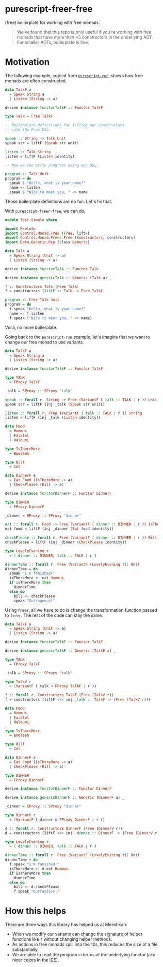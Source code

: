 # purescript-freer-free

(free) boilerplate for working with free monads.

> We've found that this repo is only useful if you're working with free monads that have more than ~5 constructors in the underlying ADT. For smaller ADTs, boilerplate is fine.

# Motivation

The following example, copied from [`purescript-run`](https://github.com/natefaubion/purescript-run), shows how free monads are often constructed.

```purescript
data TalkF a
  = Speak String a
  | Listen (String -> a)

derive instance functorTalkF :: Functor TalkF

type Talk = Free TalkF

-- Boilerplate definitions for lifting our constructors
-- into the Free DSL.

speak :: String -> Talk Unit
speak str = liftF (Speak str unit)

listen :: Talk String
listen = liftF (Listen identity)

-- Now we can write programs using our DSL.

program :: Talk Unit
program = do
  speak $ "Hello, what is your name?"
  name <- listen
  speak $ "Nice to meet you, " <> name
```

Those boilerplate definitions are no fun. Let's fix that.

With `purescript-freer-free`, we can do.

```purescript
module Test.Simple where

import Prelude
import Control.Monad.Free (Free, liftF)
import Control.Monad.Freer.Free (Constructors, constructors)
import Data.Generic.Rep (class Generic)

data Talk a
  = Speak String (Unit -> a)
  | Listen (String -> a)

derive instance functorTalk :: Functor Talk

derive instance genericTalk :: Generic (Talk a) _

f :: Constructors Talk (Free Talk)
f = constructors (liftF :: Talk ~> Free Talk)

program :: Free Talk Unit
program = do
  f.speak "Hello, what is your name?"
  name <- f.listen
  f.speak ("Nice to meet you, " <> name)
```

Voilà, no more boilerplate.

Going back to the `purescript-run` example, let's imagine that we want to change our free monad to use variants.

```purescript
data TalkF a
  = Speak String a
  | Listen (String -> a)

derive instance functorTalkF :: Functor TalkF

type TALK
  = FProxy TalkF

_talk = SProxy :: SProxy "talk"

speak :: forall r. String -> Free (VariantF ( talk :: TALK | r )) Unit
speak str = liftF (inj _talk (Speak str unit))

listen :: forall r. Free (VariantF ( talk :: TALK | r )) String
listen = liftF (inj _talk (Listen identity))

data Food
  = Hummus
  | Falafel
  | Haloumi

type IsThereMore
  = Boolean

type Bill
  = Int

data DinnerF a
  = Eat Food (IsThereMore -> a)
  | CheckPlease (Bill -> a)

derive instance functorDinnerF :: Functor DinnerF

type DINNER
  = FProxy DinnerF

_dinner = SProxy :: SProxy "dinner"

eat :: forall r. Food -> Free (VariantF ( dinner :: DINNER | r )) IsThereMore
eat food = liftF (inj _dinner (Eat food identity))

checkPlease :: forall r. Free (VariantF ( dinner :: DINNER | r )) Bill
checkPlease = liftF (inj _dinner (CheckPlease identity))

type LovelyEvening r
  = ( dinner :: DINNER, talk :: TALK | r )

dinnerTime :: forall r. Free (VariantF (LovelyEvening r)) Unit
dinnerTime = do
  speak "I'm famished!"
  isThereMore <- eat Hummus
  if isThereMore then
    dinnerTime
  else do
    bill <- checkPlease
    speak "Outrageous!"
```

Using `freer`, all we have to do is change the transformation function passed to `freer`. The rest of the code can stay the same.

```purescript
data TalkF a
  = Speak String (Unit -> a)
  | Listen (String -> a)

derive instance functorTalkF :: Functor TalkF

derive instance genericTalkF :: Generic (TalkF a) _

type TALK
  = FProxy TalkF

_talk = SProxy :: SProxy "talk"

type TalkV r
  = (VariantF ( talk ∷ FProxy TalkF | r ))

f :: forall r. Constructors TalkF (Free (TalkV r))
f = constructors (liftF <<< inj _talk :: TalkF ~> (Free (TalkV r)))

data Food
  = Hummus
  | Falafel
  | Haloumi

type IsThereMore
  = Boolean

type Bill
  = Int

data DinnerF a
  = Eat Food (IsThereMore -> a)
  | CheckPlease (Bill -> a)

type DINNER
  = FProxy DinnerF

derive instance functorDinnerF :: Functor DinnerF

derive instance genericDinnerF :: Generic (DinnerF a) _

_dinner = SProxy :: SProxy "dinner"

type DinnerV r
  = (VariantF ( dinner ∷ FProxy DinnerF | r ))

d :: forall r. Constructors DinnerF (Free (DinnerV r))
d = constructors (liftF <<< inj _dinner :: DinnerF ~> (Free (DinnerV r)))

type LovelyEvening r
  = ( dinner :: DINNER, talk :: TALK | r )

dinnerTime :: forall r. Free (VariantF (LovelyEvening r)) Unit
dinnerTime = do
  f.speak "I'm famished!"
  isThereMore <- d.eat Hummus
  if isThereMore then
    dinnerTime
  else do
    bill <- d.checkPlease
    f.speak "Outrageous!"
```

# How this helps

There are three ways this library has helped us at Meeshkan:

- When we modify our variants can change the signature of helper functions like `f` without changing helper methods.
- As actions in free monads spill into the 10s, this reduces the size of a file substantially.
- We are able to read the program in terms of the underlying functor (aka nicer colors in the IDE).
